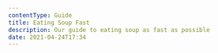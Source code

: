 ```yaml
---
contentType: Guide
title: Eating Soup Fast
description: Our guide to eating soup as fast as possible
date: 2021-04-24T17:34
---
```

